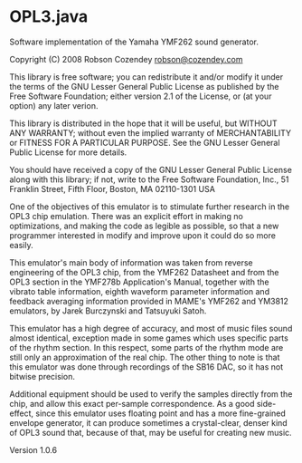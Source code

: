 # OPL3.java

Software implementation of the Yamaha YMF262 sound generator.

Copyright (C) 2008 Robson Cozendey <robson@cozendey.com>

This library is free software; you can redistribute it and/or modify it under the terms of the GNU Lesser General Public License as published by the Free Software Foundation; either version 2.1 of the License, or (at your option) any later verion.

This library is distributed in the hope that it will be useful, but WITHOUT ANY WARRANTY; without even the implied warranty of MERCHANTABILITY or FITNESS FOR A PARTICULAR PURPOSE.  See the GNU Lesser General Public License for more details.

You should have received a copy of the GNU Lesser General Public License along with this library; if not, write to the Free Software Foundation, Inc., 51 Franklin Street, Fifth Floor, Boston, MA  02110-1301  USA

One of the objectives of this emulator is to stimulate further research in the OPL3 chip emulation. There was an explicit effort in making no optimizations, and making the code as legible as possible, so that a new programmer interested in modify and improve upon it could do so more easily. 

This emulator's main body of information was taken from reverse engineering of the OPL3 chip, from the YMF262 Datasheet and from the OPL3 section in the YMF278b Application's Manual, together with the vibrato table information, eighth waveform parameter information and feedback averaging information provided in MAME's YMF262 and YM3812 emulators, by Jarek Burczynski and Tatsuyuki Satoh.

This emulator has a high degree of accuracy, and most of music files sound almost identical, exception made in some games which uses specific parts of the rhythm section. In this respect, some parts of the rhythm mode are still only an approximation of the real chip. The other thing to note is that this emulator was done through recordings of the SB16 DAC, so it has not bitwise precision.

Additional equipment should be used to verify the samples directly from the chip, and allow this exact per-sample correspondence. As a good side-effect, since this emulator uses floating point and has a more fine-grained envelope generator, it can produce sometimes a crystal-clear, denser kind of OPL3 sound that, because of that, may be useful for creating new music.

Version 1.0.6